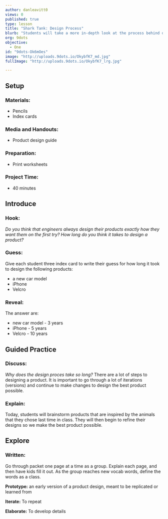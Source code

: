 ```yaml
---
author: danleavitt0
views: 0
published: true
type: lesson
title: "Shark Tank: Design Process"
blurb: "Students will take a more in-depth look at the process behind designing a product. They will then apply that methodology to their products."
org: 9dots
objective: 
  - One
id: "9dots-Ok6mOes"
image: "http://uploads.9dots.io/OkybfK7_md.jpg"
fullImage: "http://uploads.9dots.io/OkybfK7_lrg.jpg"

---
```


## Setup

### Materials:

- Pencils
- Index cards

### Media and Handouts:

- Product design guide

### Preparation:

- Print worksheets

### Project Time:

- 40 minutes

## Introduce

### Hook:
_Do you think that engineers always design their products exactly how they want them on the first try? How long do you think it takes to design a product?_

### Guess:
Give each student three index card to write their guess for how long it took to design the following products:

- a new car model
- iPhone
- Velcro

### Reveal:
The answer are:

- new car model - 3 years
- iPhone - 5 years
- Velcro - 10 years

## Guided Practice

### Discuss:
_Why does the design proces take so long?_
There are a lot of steps to designing a product. It is important to go through a lot of iterations (versions) and continue to make changes to design the best product possible.

### Explain:
Today, students will brainstorm products that are inspired by the animals that they chose last time in class.  They will then begin to refine their designs so we make the best product possible.

## Explore

### Written:
Go through packet one page at a time as a group.  Explain each page, and then have kids fill it out. As the group reaches new vocab words, define the words as a class.

**Prototype:**  an early version of a product design, meant to be replicated or learned from

**Iterate:** To repeat

**Elaborate:**  To develop details
